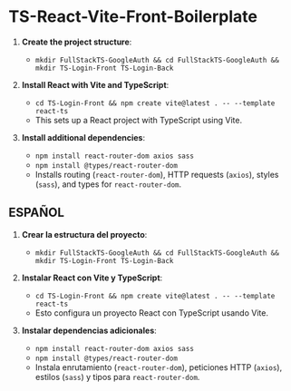 

# TS-React-Vite-Front-Boilerplate

1. **Create the project structure**:
   - `mkdir FullStackTS-GoogleAuth && cd FullStackTS-GoogleAuth && mkdir TS-Login-Front TS-Login-Back`

2. **Install React with Vite and TypeScript**:
   - `cd TS-Login-Front && npm create vite@latest . -- --template react-ts`
   - This sets up a React project with TypeScript using Vite.

3. **Install additional dependencies**:
   - `npm install react-router-dom axios sass`
   - `npm install @types/react-router-dom`
   - Installs routing (`react-router-dom`), HTTP requests (`axios`), styles (`sass`), and types for `react-router-dom`.


## ESPAÑOL

1. **Crear la estructura del proyecto**:
   - `mkdir FullStackTS-GoogleAuth && cd FullStackTS-GoogleAuth && mkdir TS-Login-Front TS-Login-Back`

2. **Instalar React con Vite y TypeScript**:
   - `cd TS-Login-Front && npm create vite@latest . -- --template react-ts`
   - Esto configura un proyecto React con TypeScript usando Vite.

3. **Instalar dependencias adicionales**:
   - `npm install react-router-dom axios sass`
   - `npm install @types/react-router-dom`
   - Instala enrutamiento (`react-router-dom`), peticiones HTTP (`axios`), estilos (`sass`) y tipos para `react-router-dom`.

